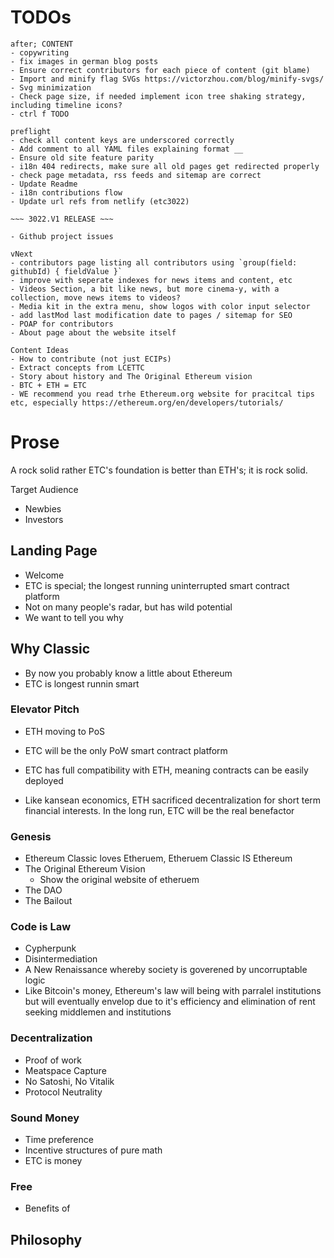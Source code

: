 # TODOs

```
after; CONTENT
- copywriting
- fix images in german blog posts
- Ensure correct contributors for each piece of content (git blame)
- Import and minify flag SVGs https://victorzhou.com/blog/minify-svgs/
- Svg minimization
- Check page size, if needed implement icon tree shaking strategy, including timeline icons?
- ctrl f TODO

preflight
- check all content keys are underscored correctly
- Add comment to all YAML files explaining format __
- Ensure old site feature parity
- i18n 404 redirects, make sure all old pages get redirected properly
- check page metadata, rss feeds and sitemap are correct
- Update Readme
- i18n contributions flow
- Update url refs from netlify (etc3022)

~~~ 3022.V1 RELEASE ~~~

- Github project issues

vNext
- contributors page listing all contributors using `group(field: githubId) { fieldValue }`
- improve with seperate indexes for news items and content, etc
- Videos Section, a bit like news, but more cinema-y, with a collection, move news items to videos?
- Media kit in the extra menu, show logos with color input selector
- add lastMod last modification date to pages / sitemap for SEO
- POAP for contributors
- About page about the website itself

Content Ideas
- How to contribute (not just ECIPs)
- Extract concepts from LCETTC
- Story about history and The Original Ethereum vision
- BTC + ETH = ETC
- WE recommend you read trhe Ethereum.org website for pracitcal tips etc, especially https://ethereum.org/en/developers/tutorials/
```

# Prose

A rock solid rather ETC's foundation is better than ETH's; it is rock solid.

Target Audience

- Newbies
- Investors

## Landing Page

- Welcome
- ETC is special; the longest running uninterrupted smart contract platform
- Not on many people's radar, but has wild potential
- We want to tell you why

## Why Classic

- By now you probably know a little about Ethereum
- ETC is longest runnin smart

### Elevator Pitch

- ETH moving to PoS
- ETC will be the only PoW smart contract platform
- ETC has full compatibility with ETH, meaning contracts can be easily deployed

- Like kansean economics, ETH sacrificed decentralization for short term financial interests. In the long run, ETC will be the real benefactor

### Genesis

- Ethereum Classic loves Etheruem, Etheruem Classic IS Ethereum
- The Original Ethereum Vision
  - Show the original website of etheruem
- The DAO
- The Bailout

### Code is Law

- Cypherpunk
- Disintermediation
- A New Renaissance whereby society is goverened by uncorruptable logic
- Like Bitcoin's money, Ethereum's law will being with parralel institutions but will eventually envelop due to it's efficiency and elimination of rent seeking middlemen and institutions

### Decentralization

- Proof of work
- Meatspace Capture
- No Satoshi, No Vitalik
- Protocol Neutrality

### Sound Money

- Time preference
- Incentive structures of pure math
- ETC is money

### Free

- Benefits of

## Philosophy
